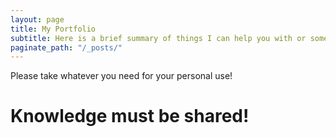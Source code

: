 ```yaml
---
layout: page
title: My Portfolio
subtitle: Here is a brief summary of things I can help you with or some works I was asked to do for some of the companies I've worked for or I've collaborated. 
paginate_path: "/_posts/"
---
```


Please take whatever you need for your personal use! 
# Knowledge must be shared!


